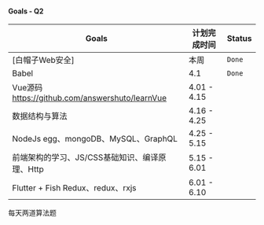 #### Goals - Q2

| Goals                                             | 计划完成时间 | Status |
| ------------------------------------------------- | ------------ | ------ |
| [白帽子Web安全]                                   | 本周         | `Done` |
| Babel                                             | 4.1          | `Done` |
| Vue源码 <https://github.com/answershuto/learnVue> | 4.01 - 4.15  |        |
| 数据结构与算法                                    | 4.16 - 4.25  |        |
| NodeJs egg、mongoDB、MySQL、GraphQL               | 4.25 - 5.15  |        |
| 前端架构的学习、JS/CSS基础知识、编译原理、Http    | 5.15 - 6.01  |        |
| Flutter + Fish Redux、redux、rxjs                 | 6.01 - 6.10  |        |

每天两道算法题

